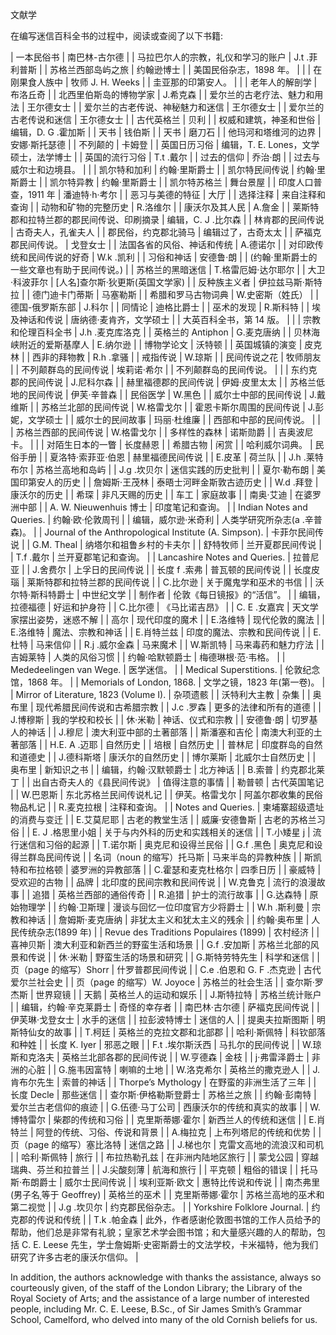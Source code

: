 <title>Encyclopedia of Superstitions</title> <link href="e9780806536248_css.css" rel="stylesheet" type="text/css"> 

文献学

在编写迷信百科全书的过程中，阅读或查阅了以下书籍:

| 一本民俗书 | 南巴林-古尔德 |
| 马拉巴尔人的宗教，礼仪和学习的账户 | J.t .菲利普斯 |
| 苏格兰西部岛屿之旅 | 约翰逊博士 |
| 美国民俗杂志，1898 年。 |  |
| 在刚果食人族中 | 牧师 J. H. Weeks |
| 圭亚那的印第安人。 |  |
| 老年人的解剖学 | 布洛丘奇 |
| 北西里伯斯岛的博物学家 | J.希克森 |
| 爱尔兰的古老疗法、魅力和用法 | 王尔德女士 |
| 爱尔兰的古老传说、神秘魅力和迷信 | 王尔德女士 |
| 爱尔兰的古老传说和迷信 | 王尔德女士 |
| 古代英格兰 | 贝利 |
| 权威和建筑，神圣和世俗 | 编辑，D. G .霍加斯 |
| 天书 | 钱伯斯 |
| 天书 | 磨刀石 |
| 他玛河和塔维河的边界 | 安娜·斯托瑟德 |
| 不列颠的 | 卡姆登 |
| 英国日历习俗 | 编辑，T. E. Lones，文学硕士，法学博士 |
| 英国的流行习俗 | T.t .戴尔 |
| 过去的信仰 | 乔治·朗 |
| 过去与威尔士和边境县。 |  |
| 凯尔特和加利 | 约翰·里斯爵士 |
| 凯尔特民间传说 | 约翰·里斯爵士 |
| 凯尔特异教 | 约翰·里斯爵士 |
| 凯尔特苏格兰 | 舞台景屋 |
| 印度人口普查，1911 年 | 潘迪特·h·考尔 |
| 恶习与美德的特征 | 大厅 |
| 选择注释 | 来自注释和查询 |
| 动物和矿物的完整历史 | R.洛维尔 |
| 康沃尔及其人民 | A.詹金 |
| 莱斯特郡和拉特兰郡的郡民间传说、印刷摘录 | 编辑，C. J .比尔森 |
| 林肯郡的民间传说 | 古奇夫人，孔雀夫人 |
| 郡民俗，约克郡北骑马 | 编辑过了，古奇太太 |
| 萨福克郡民间传说。 | 戈登女士 |
| 法国各省的风俗、神话和传统 | A.德诺尔 |
| 对印欧传统和民间传说的好奇 | W.k .凯利 |
| 习俗和神话 | 安德鲁·朗 |
| (约翰·里斯爵士的一些文章也有助于民间传说。) |
| 苏格兰的黑暗迷信 | T.格雷厄姆·达尔耶尔 |
| 大卫·科波菲尔 | [人名]查尔斯·狄更斯(英国文学家) |
| 反种族主义者 | 伊拉兹马斯·斯特拉 |
| 德门迪卡门蒂斯 | 马塞勒斯 |
| 希腊和罗马古物词典 | W.史密斯（姓氏） |
| 德国-俄罗斯东部 | J.科尔 |
| 同情论 | 迪格比爵士 |
| 巫术的发现 | R.斯科特 |
| 埃及神话和传说 | 唐纳德·麦肯齐，文学硕士 |
| 大英百科全书，第 14 版。 |  |
| 宗教和伦理百科全书 | J.h .麦克库洛克 |
| 英格兰的 Antiphon | G.麦克唐纳 |
| 贝林海峡附近的爱斯基摩人 | E.纳尔逊 |
| 博物学论文 | 沃特顿 |
| 英国城镇的演变 | 皮克林 |
| 西非的拜物教 | R.h .拿骚 |
| 戒指传说 | W.琼斯 |
| 民间传说之花 | 牧师朋友 |
| 不列颠群岛的民间传说 | 埃莉诺·希尔 |
| 不列颠群岛的民间传说。 |  |
| 东约克郡的民间传说 | J.尼科尔森 |
| 赫里福德郡的民间传说 | 伊姆·皮里太太 |
| 苏格兰低地的民间传说 | 伊芙·辛普森 |
| 民俗医学 | W.黑色 |
| 威尔士中部的民间传说 | J.戴维斯 |
| 苏格兰北部的民间传说 | W.格雷戈尔 |
| 霍恩卡斯尔周围的民间传说 | J.彭妮，文学硕士 |
| 威尔士的民间故事 | 玛丽·杜维廉 |
| 西部和中部的民间传说。 |  |
| 苏格兰西部的民间传说 | W.格雷戈尔 |
| 多样性的森林 | 诺斯勋爵 |
| 吉奥波尼卡。 |  |
| 对陌生日本的一瞥 | 长度赫恩 |
| 希腊古物 | 闲赏 |
| 哈利威尔词典。 | 民俗手册 |
| 夏洛特·索菲亚·伯恩 | 赫里福德民间传说 |
| E.皮革 | 荷兰队 |
| J.h .莱特布尔 | 苏格兰高地和岛屿 |
| J.g .坎贝尔 | 迷信实践的历史批判 |
| 夏尔·勒布朗 | 美国印第安人的历史 |
| 詹姆斯·王茂林 | 泰晤士河畔金斯敦古迹历史 |
| W.d .拜登 | 康沃尔的历史 |
| 希琛 | 非凡天赐的历史 |
| 车工 | 家庭故事 |
| 南奥·艾迪 | 在婆罗洲中部 |
| A. W. Nieuwenhuis 博士 | 印度笔记和查询。 |
| Indian Notes and Queries. | 约翰·欧·伦敦周刊 |
| 编辑，威尔逊·米奇利 | 人类学研究所杂志(a .辛普森)。 |
| Journal of the Anthropological Institute (A. Simpson). | 卡菲尔民间传说 |
| G.M. Theal | 纳塔尔和祖鲁乡村的卡夫尔 |
| 舒特牧师 | 兰开夏郡民间传说 |
| T.f .戴尔 | 兰开夏郡笔记和查询。 |
| Lancashire Notes and Queries. | 拉普尼亚 |
| J.舍费尔 | 上孚日的民间传说 |
| 长度 f .索弗 | 普瓦顿的民间传说 |
| 长度皮瑙 | 莱斯特郡和拉特兰郡的民间传说 |
| C.比尔逊 | 关于魔鬼学和巫术的书信 |
| 沃尔特·斯科特爵士 | 中世纪文学 |
| 制作者 | 伦敦《每日镜报》的“活信”。 |
| 编辑，拉德福德 | 好运和护身符 |
| C.比尔德 | 《马比诺吉昂》 |
| C. E .女嘉宾 | 天文学家摆出姿势，迷惑不解 |
| 高尔 | 现代印度的魔术 |
| E.洛维特 | 现代伦敦的魔法 |
| E.洛维特 | 魔法、宗教和神话 |
| E.肖特兰兹 | 印度的魔法、宗教和民间传说 |
| E.杜特 | 马来信仰 |
| R.j .威尔金森 | 马来魔术 |
| W.斯凯特 | 马来毒药和魅力疗法 |
| 吉姆莱特 | 人类的风俗习惯 |
| 约翰·哈默顿爵士 | 梅德琳根·范·韦格。 |
| Mededeelingen van Wege. | 医学迷信。 |
| Medical Superstitions. | 伦敦纪念馆，1868 年。 |
| Memorials of London, 1868. | 文学之镜，1823 年(第一卷)。 |
| Mirror of Literature, 1823 (Volume I). | 杂项遗骸 |
| 沃特利大主教 | 杂集 |
| 奥布里 | 现代希腊民间传说和古希腊宗教 |
| J.c .罗森 | 更多的法律和所有的道德 |
| J.博穆斯 | 我的学校和校长 |
| 休·米勒 | 神话、仪式和宗教 |
| 安德鲁·朗 | 切罗基人的神话 |
| J.穆尼 | 澳大利亚中部的土著部落 |
| 斯潘塞和吉伦 | 南澳大利亚的土著部落 |
| H.E. A .迈耶 | 自然历史 |
| 培根 | 自然历史 |
| 普林尼 | 印度群岛的自然和道德史 |
| J.德科斯塔 | 康沃尔的自然历史 |
| 博尔莱斯 | 北威尔士自然历史 |
| 奥布里 | 新知识之书 |
| 编辑，约翰·汉默顿爵士 | 北方神话 |
| B.索普 | 约克郡北莱丁 |
| 出自古奇夫人的《县民间传说》 | 值得注意的事情 |
| 勒普顿 | 古代英国笔记 |
| W.巴恩斯 | 东北苏格兰民间传说札记 |
| 伊芙。格雷戈尔 | 阿盖尔郡收集的民俗物品札记 |
| R.麦克拉根 | 注释和查询。 |
| Notes and Queries. | 柬埔寨超级遗址的消费与变迁 |
| E.艾莫尼耶 | 古老的教堂生活 |
| 威廉·安德鲁斯 | 古老的苏格兰习俗 |
| E. J .格思里小姐 | 关于与内外科的历史和实践相关的迷信 |
| T.小矮星 j | 流行迷信和习俗的起源 |
| T.诺尔斯 | 奥克尼和设得兰民俗 |
| G.f .黑色 | 奥克尼和设得兰群岛民间传说 |
| 名词（noun 的缩写）托马斯 | 马来半岛的异教种族 |
| 斯凯特和布拉格顿 | 婆罗洲的异教部落 |
| C.霍瑟和麦克杜格尔 | 四季日历 |
| 豪威特 | 受欢迎的古物 |
| 品牌 | 北印度的民间宗教和民间传说 |
| W.克鲁克 | 流行的浪漫故事 |
| 追猎 | 英格兰西部的通俗传奇 |
| R.追猎 | 护士的流行故事 |
| G.达森特 | 原始物理学 |
| 约翰·卫斯理 | 漫谈与回忆一位印度官方少将爵士 |
| W.h .斯利曼 | 宗教和神话 |
| 詹姆斯·麦克唐纳 | 非犹太主义和犹太主义的残余 |
| 约翰·奥布里 | 人民传统杂志(1899 年) |
| Revue des Traditions Populaires (1899) | 农村经济 |
| 喜神贝斯 | 澳大利亚和新西兰的野蛮生活和场景 |
| G.f .安加斯 | 苏格兰北部的风景和传说 |
| 休·米勒 | 野蛮生活的场景和研究 |
| G.斯特劳特先生 | 科学和迷信 |
| 页（page 的缩写）Shorr | 什罗普郡民间传说 |
| C.e .伯恩和 G. F .杰克逊 | 古代爱尔兰社会史 |
| 页（page 的缩写）W. Joyoce | 苏格兰的社会生活 |
| 查尔斯·罗杰斯 | 世界窥镜 |
| 天鹅 | 英格兰人的运动和娱乐 |
| J.斯特拉特 | 苏格兰统计账户 |
| 编辑，约翰·辛克莱爵士 | 奇怪的幸存者 |
| 南巴林·古尔德 | 萨福克民间传说 |
| 伊芙琳·戈登女士 | 水手的迷信 |
| 拉彭波特博士 | 迷信的人 |
| 提奥夫拉斯图斯 | 明斯特仙女的故事 |
| T.柯廷 | 英格兰的克拉文郡和北部郡 |
| 哈利·斯佩特 | 科钦部落和种姓 |
| 长度 K. Iyer | 邪恶之眼 |
| F.t .埃尔斯沃西 | 马扎尔的民间传说 |
| W.琼斯和克洛夫 | 英格兰北部各郡的民间传说 |
| W.亨德森 | 金枝 |
| j·弗雷泽爵士 | 非洲的心脏 |
| G.施韦因富特 | 喇嘛的土地 |
| W.洛克希尔 | 英格兰的撒克逊人 |
| J.肯布尔先生 | 索普的神话 |
| Thorpe’s Mythology | 在野蛮的非洲生活了三年 |
| 长度 Decle | 那些迷信 |
| 查尔斯·伊格勒斯登爵士 | 苏格兰之旅 |
| 约翰·彭南特 | 爱尔兰古老信仰的痕迹 |
| G.伍德·马丁公司 | 西康沃尔的传统和真实的故事 |
| W.博特雷尔 | 柴郡的传统和习俗 |
| 克里斯蒂娜·霍尔 | 新西兰人的传统和迷信 |
| E.肖特兰 | 阿登的传统、习俗、传说和背景 |
| A.梅拉克 | 上布列塔尼的传统和优势 |
| 页（page 的缩写）塞比洛特 | 迷信之路 |
| J.梯也尔 | 克雷文高地的流浪汉和司机 |
| 哈利·斯佩特 | 旅行 |
| 布拉热勒孔兹 | 在非洲内陆地区旅行 |
| 蒙戈公园 | 穿越瑞典、芬兰和拉普兰 |
| J.尖酸刻薄 | 航海和旅行 |
| 平克顿 | 粗俗的错误 |
| 托马斯·布朗爵士 | 威尔士民间传说 |
| 埃利亚斯·欧文 | 惠特比传说和传说 |
| 南杰弗里(男子名ˌ等于 Geoffrey) | 英格兰的巫术 |
| 克里斯蒂娜·霍尔 | 苏格兰高地的巫术和第二视觉 |
| J.g .坎贝尔 | 约克郡民俗杂志。 |
| Yorkshire Folklore Journal. | 约克郡的传说和传统 |
| T.k .帕金森 | 此外，作者感谢伦敦图书馆的工作人员给予的帮助，他们总是非常有礼貌；皇家艺术学会图书馆；和大量感兴趣的人的帮助，包括 C. E. Leese 先生，学士詹姆斯·史密斯爵士的文法学校，卡米福特，他为我们研究了许多古老的康沃尔信仰。 |

In addition, the authors acknowledge with thanks the assistance, always so courteously given, of the staff of the London Library; the Library of the Royal Society of Arts; and the assistance of a large number of interested people, including Mr. C. E. Leese, B.Sc., of Sir James Smith’s Grammar School, Camelford, who delved into many of the old Cornish beliefs for us.